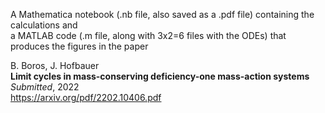 A Mathematica notebook (.nb file, also saved as a .pdf file) containing the calculations and  
a MATLAB code (.m file, along with 3x2=6 files with the ODEs) that produces the figures in the paper  

B. Boros, J. Hofbauer  
**Limit cycles in mass-conserving deficiency-one mass-action systems**  
*Submitted*, 2022  
https://arxiv.org/pdf/2202.10406.pdf
